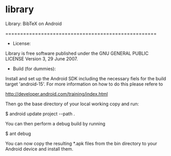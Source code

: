 library
=======

Library: BibTeX on Android

===================================================

* License:

Library is free software published under the
GNU GENERAL PUBLIC LICENSE Version 3, 29 June 2007.

* Build (for dummies):

Install and set up the Android SDK including the
necessary fiels for the build target 'android-15'.
For more information on how to do this please 
refere to 

 http://developer.android.com/training/index.html

Then go the base directory of your local working 
copy and run:

$ android update project --path .

You can then perform a debug build by running

$ ant debug

You can now copy the resulting *.apk files from 
the bin directory to your Android device and
install them.

